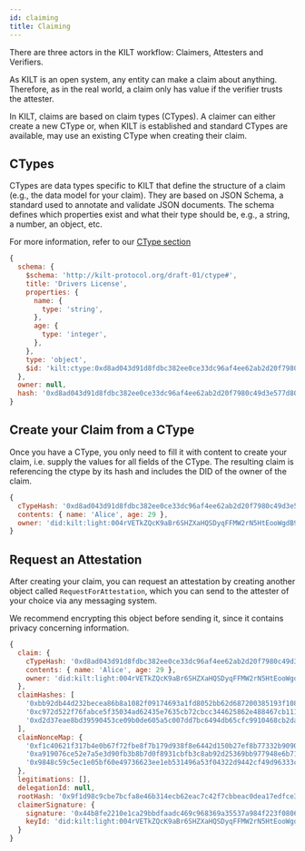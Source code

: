 ```yaml
---
id: claiming
title: Claiming
---
```

There are three actors in the KILT workflow: Claimers, Attesters and Verifiers.

As KILT is an open system, any entity can make a claim about anything. Therefore, as in the real world, a claim only has value if the verifier trusts the attester.

In KILT, claims are based on claim types (CTypes). A claimer can either create a new CType or, when KILT is established and standard CTypes are available, may use an existing CType when creating their claim.

## CTypes

CTypes are data types specific to KILT that define the structure of a claim (e.g., the data model for your claim). They are based on JSON Schema, a standard used to annotate and validate JSON documents. The schema defines which properties exist and what their type should be, e.g., a string, a number, an object, etc.

For more information, refer to our [CType section](./ctypes)

```js title="Example CType"
{
  schema: {
    $schema: 'http://kilt-protocol.org/draft-01/ctype#',
    title: 'Drivers License',
    properties: {
      name: {
        type: 'string',
      },
      age: {
        type: 'integer',
      },
    },
    type: 'object',
    $id: 'kilt:ctype:0xd8ad043d91d8fdbc382ee0ce33dc96af4ee62ab2d20f7980c49d3e577d80e5f5',
  },
  owner: null,
  hash: '0xd8ad043d91d8fdbc382ee0ce33dc96af4ee62ab2d20f7980c49d3e577d80e5f5',
}
```

## Create your Claim from a CType

Once you have a CType, you only need to fill it with content to create your claim, i.e. supply the values for all fields of the CType.
The resulting claim is referencing the ctype by its hash and includes the DID of the owner of the claim.

```js title="Example Claim"
{
  cTypeHash: '0xd8ad043d91d8fdbc382ee0ce33dc96af4ee62ab2d20f7980c49d3e577d80e5f5',
  contents: { name: 'Alice', age: 29 },
  owner: 'did:kilt:light:004rVETkZQcK9aBr6SHZXaHQSDyqFFMW2rN5HtEooWgdB92JMg'
}
```

## Request an Attestation

After creating your claim, you can request an attestation by creating another object called `RequestForAttestation`, which you can send to the attester of your choice via any messaging system.

We recommend encrypting this object before sending it, since it contains privacy concerning information.

```js title="Example RequestForAttestation"
{
  claim: {
    cTypeHash: '0xd8ad043d91d8fdbc382ee0ce33dc96af4ee62ab2d20f7980c49d3e577d80e5f5',
    contents: { name: 'Alice', age: 29 },
    owner: 'did:kilt:light:004rVETkZQcK9aBr6SHZXaHQSDyqFFMW2rN5HtEooWgdB92JMg'
  },
  claimHashes: [
    '0xbb92db44d232becea86b8a1082f09174693a1fd8052bb62d687200385193f108',
    '0xc972d522f76fabce5f35034ad62435e7635cb72cbcc344625862e488467cb111',
    '0xd2d37eae8bd39590453ce09b0de605a5c007dd7bc6494db65cfc9910468cb2da'
  ],
  claimNonceMap: {
    '0xf1c40621f317b4e0b67f72fbe8f7b179d938f8e6442d150b27ef8b77332b9090': '57ce56af-b278-4f17-b191-fd7179af627e',
    '0xa919076ce52e7a5e3d90fb3b8b7d0f8931cbfb3c8ab92d25369bb977948e6b71': 'a73eeb42-21bb-474c-ba76-51006d5c8f64',
    '0x9848c59c5ec1e05bf60e49736623ee1eb531496a53f04322d9442cf49d96333c': '9ce4a717-9896-4d1c-96e3-20499910dba7'
  },
  legitimations: [],
  delegationId: null,
  rootHash: '0x9f1d98c9cbe7bcfa8e46b314ecb62eac7c42f7cbbeac0dea17edfce3ee68dee9',
  claimerSignature: {
    signature: '0x44b8fe2210e1ca29bbdfaadc469c968369a35537a984f223f0806c2b27fb666641de4154649ed47732556d17862304ee9d27a74453d703097506d73c70d7dd8a',
    keyId: 'did:kilt:light:004rVETkZQcK9aBr6SHZXaHQSDyqFFMW2rN5HtEooWgdB92JMg#authentication',
  }
}
```
